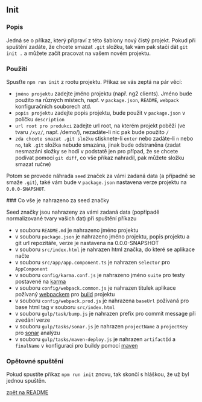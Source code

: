 ## Init

### Popis

Jedná se o příkaz, který připraví z této šablony nový čistý projekt. Pokud při spuštění zadáte, že chcete smazat `.git` složku, tak vám pak stačí dát `git init .` a můžete začít pracovat na vašem novém projektu.

### Použití

Spusťte `npm run init` z rootu projektu. Příkaz se vás zeptá na pár věcí:

- `jméno projektu` zadejte jméno projektu (např. ng2 clients). Jméno bude použito na různých místech, např. v `package.json`, `README`, `webpack` konfiguračních souborech atd.
- `popis projektu` zadejte popis projektu, bude použit v `package.json` v políčku `description`
- `url root pro produkci` zadejte url root, na kterém projekt poběží (ve tvaru `/xyz/`, např. /demo/), nezadáte-li nic pak bude použito `/`
- `zda chcete smazat .git složku` stisknete-li `enter` nebo zadáte-li `n` nebo `no`, tak `.git` složka nebude smazána, jinak bude odstraněna (zadat nesmazání složky se hodí v podstatě jen pro případ, že se chcete podívat pomocí `git diff`, co vše příkaz nahradil, pak můžete složku smazat ručne)

Potom se provede náhrada `seed` značek za vámi zadaná data (a případně se smaže `.git`), také vám bude v `package.json` nastavena verze projektu na `0.0.0-SNAPSHOT`.

### Co vše je nahrazeno za seed značky

Seed značky jsou nahrazeny za vámi zadaná data (popřípadě normalizované tvary vašich dat) při spuštění příkazu

- v souboru `README.md` je nahrazeno jméno projektu
- v souboru `package.json` je nahrazeno jméno projektu, popis projektu a git url repozitáře, verze je nastavena na 0.0.0-SNAPSHOT
- v souboru `src/index.html` je nahrazen html značka, do které se aplikace načte
- v souboru `src/app/app.component.ts` je nahrazen `selector` pro `AppComponent`
- v souboru `config/karma.conf.js` je nahrazeno jméno `suite` pro testy postavené na [karma](https://karma-runner.github.io/1.0/index.html)
- v souboru `config/webpack.common.js` je nahrazen titulek aplikace požívaný [webpackem](https://webpack.github.io/) pro [build](./build.md) projektu
- v souboru `config/webpack.prod.js` je nahrazena `baseUrl` požívaná pro base html tag v souboru `src/index.html`
- v souboru `gulp/task/bump.js` je nahrazen prefix pro commit message při zvedání verze
- v souboru `gulp/tasks/sonar.js` je nahrazen `projectName` a `projectKey` pro [sonar](http://www.sonarqube.org/) analýzu
- v souboru `gulp/tasks/maven-deploy.js` je nahrazen `artifactId` a `finalName` v konfiguraci pro buildy pomocí [maven](https://maven.apache.org/)

### Opětovné spuštění

Pokud spustíte příkaz `npm run init` znovu, tak skončí s hláškou, že už byl jednou spuštěn.


[zpět na README](../README.md)
